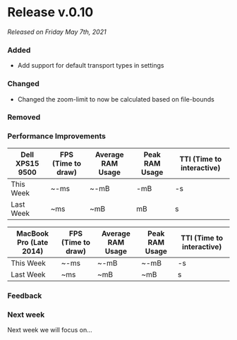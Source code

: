 # Release v.0.10

_Released on Friday May 7th, 2021_

### Added
- Add support for default transport types in settings

### Changed
- Changed the zoom-limit to now be calculated based on file-bounds

### Removed

### Performance Improvements

| Dell XPS15 9500 | FPS (Time to draw) | Average RAM Usage | Peak RAM Usage | TTI (Time to interactive) |
| --------------- | ------------------ | ----------------- | -------------- | ------------------------- |
| This Week       | ~-ms               | ~-mB              | -mB            | -s                        |
| Last Week       | ~ms               | ~mB             | mB          | s                     |

| MacBook Pro (Late 2014) | FPS (Time to draw) | Average RAM Usage | Peak RAM Usage | TTI (Time to interactive) |
| ----------------------- | ------------------ | ----------------- | -------------- | ------------------------- |
| This Week               | ~-ms               | ~-mB              | ~-mB           | -s                        |
| Last Week               | ~ms               | ~mB             | ~mB         | s                    |

### Feedback

### Next week

Next week we will focus on...